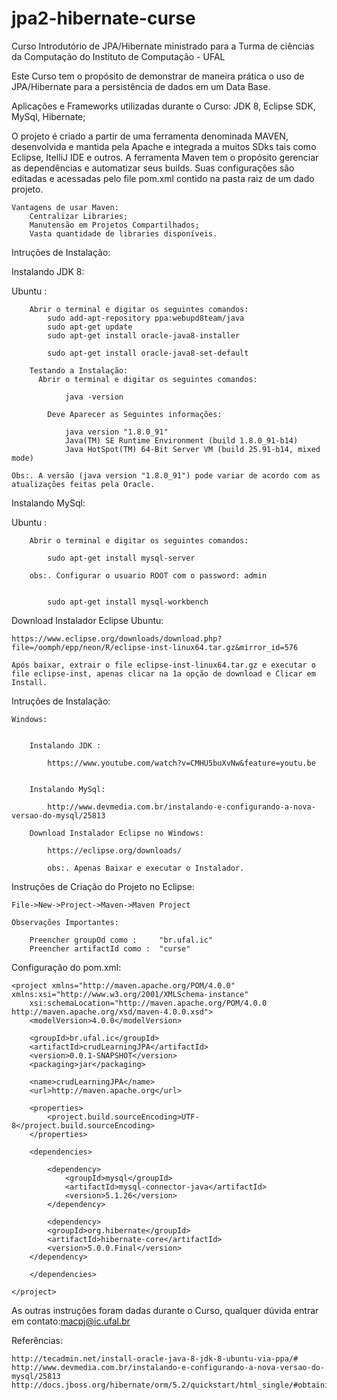 # jpa2-hibernate-curse

Curso Introdutório de JPA/Hibernate ministrado para a Turma de ciências da Computação do Instituto de Computação - UFAL 

Este Curso tem o propósito de demonstrar de maneira  prática o uso de JPA/Hibernate para a persistência de dados em um Data Base.

Aplicações e Frameworks utilizadas durante o Curso:
  JDK 8,
  Eclipse SDK,
  MySql,
  Hibernate;
  
O projeto é criado a partir de uma ferramenta denominada MAVEN, desenvolvida e mantida pela Apache e integrada a muitos SDks tais como Eclipse, ItelliJ IDE e outros. A ferramenta Maven tem o propósito gerenciar as dependências e automatizar seus builds. Suas configurações são editadas e acessadas pelo file  pom.xml  contido na pasta raiz de um dado projeto.

	Vantagens de usar Maven:
		Centralizar Libraries;
		Manutensão em Projetos Compartilhados;
		Vasta quantidade de libraries disponíveis.
	


Intruções de Instalação:

Instalando JDK 8:

  Ubuntu :
        
        Abrir o terminal e digitar os seguintes comandos:
            sudo add-apt-repository ppa:webupd8team/java
            sudo apt-get update
            sudo apt-get install oracle-java8-installer
        
            sudo apt-get install oracle-java8-set-default
        
        Testando a Instalação:
          Abrir o terminal e digitar os seguintes comandos:
            
                java -version
                
            Deve Aparecer as Seguintes informações:
            
                java version "1.8.0_91"
                Java(TM) SE Runtime Environment (build 1.8.0_91-b14)
                Java HotSpot(TM) 64-Bit Server VM (build 25.91-b14, mixed mode)
                
    Obs:. A versão (java version "1.8.0_91") pode variar de acordo com as atualizações feitas pela Oracle.
    
Instalando MySql:

  Ubuntu :
        
        Abrir o terminal e digitar os seguintes comandos:
           
            sudo apt-get install mysql-server
            
        obs:. Configurar o usuario ROOT com o password: admin
        
        
            sudo apt-get install mysql-workbench
        
           
           
           
Download Instalador Eclipse Ubuntu:
    
    https://www.eclipse.org/downloads/download.php?file=/oomph/epp/neon/R/eclipse-inst-linux64.tar.gz&mirror_id=576
    
    Após baixar, extrair o file eclipse-inst-linux64.tar.gz e executar o file eclipse-inst, apenas clicar na 1a opção de download e Clicar em Install.


Intruções de Instalação:
    
    Windows:
    
    
        Instalando JDK :
        
            https://www.youtube.com/watch?v=CMHU5buXvNw&feature=youtu.be
        
        
        Instalando MySql:
            
            http://www.devmedia.com.br/instalando-e-configurando-a-nova-versao-do-mysql/25813
            
        Download Instalador Eclipse no Windows:
            
            https://eclipse.org/downloads/
            
            obs:. Apenas Baixar e executar o Instalador.
            


Instruções de Criação do Projeto no Eclipse:

    File->New->Project->Maven->Maven Project
    
    Observações Importantes: 
    
        Preencher groupOd como :     "br.ufal.ic"
        Preencher artifactId como :  "curse"

Configuração do pom.xml:

    <project xmlns="http://maven.apache.org/POM/4.0.0" xmlns:xsi="http://www.w3.org/2001/XMLSchema-instance"
	    xsi:schemaLocation="http://maven.apache.org/POM/4.0.0 http://maven.apache.org/xsd/maven-4.0.0.xsd">
	    <modelVersion>4.0.0</modelVersion>

	    <groupId>br.ufal.ic</groupId>
	    <artifactId>crudLearningJPA</artifactId>
	    <version>0.0.1-SNAPSHOT</version>
	    <packaging>jar</packaging>

	    <name>crudLearningJPA</name>
	    <url>http://maven.apache.org</url>

	    <properties>
		    <project.build.sourceEncoding>UTF-8</project.build.sourceEncoding>
	    </properties>

	    <dependencies>

		    <dependency>
			    <groupId>mysql</groupId>
			    <artifactId>mysql-connector-java</artifactId>
			    <version>5.1.26</version>
		    </dependency>
		    
		    <dependency>
			<groupId>org.hibernate</groupId>
			<artifactId>hibernate-core</artifactId>
			<version>5.0.0.Final</version>
		</dependency>
		
	    </dependencies>
	
    </project>
    
    
As outras instruções foram dadas durante o Curso, qualquer dúvida entrar em contato:macpj@ic.ufal.br

Referências:

    http://tecadmin.net/install-oracle-java-8-jdk-8-ubuntu-via-ppa/#
    http://www.devmedia.com.br/instalando-e-configurando-a-nova-versao-do-mysql/25813
    http://docs.jboss.org/hibernate/orm/5.2/quickstart/html_single/#obtaining
    
    
    


        
    

    
        
        

            
            
    
        




  
  
